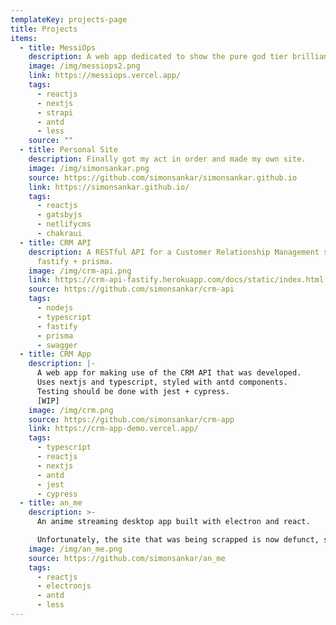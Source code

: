 ```yaml
---
templateKey: projects-page
title: Projects
items:
  - title: MessiOps
    description: A web app dedicated to show the pure god tier brilliance of Lionel Messi.
    image: /img/messiops2.png
    link: https://messiops.vercel.app/
    tags:
      - reactjs
      - nextjs
      - strapi
      - antd
      - less
    source: ""
  - title: Personal Site
    description: Finally got my act in order and made my own site.
    image: /img/simonsankar.png
    source: https://github.com/simonsankar/simonsankar.github.io
    link: https://simonsankar.github.io/
    tags:
      - reactjs
      - gatsbyjs
      - netlifycms
      - chakraui
  - title: CRM API
    description: A RESTful API for a Customer Relationship Management system using
      fastify + prisma.
    image: /img/crm-api.png
    link: https://crm-api-fastify.herokuapp.com/docs/static/index.html
    source: https://github.com/simonsankar/crm-api
    tags:
      - nodejs
      - typescript
      - fastify
      - prisma
      - swagger
  - title: CRM App
    description: |-
      A web app for making use of the CRM API that was developed.
      Uses nextjs and typescript, styled with antd components.
      Testing should be done with jest + cypress.
      [WIP]
    image: /img/crm.png
    source: https://github.com/simonsankar/crm-app
    link: https://crm-app-demo.vercel.app/
    tags:
      - typescript
      - reactjs
      - nextjs
      - antd
      - jest
      - cypress
  - title: an_me
    description: >-
      An anime streaming desktop app built with electron and react.

      Unfortunately, the site that was being scrapped is now defunct, so an_me had an early EOL.
    image: /img/an_me.png
    source: https://github.com/simonsankar/an_me
    tags:
      - reactjs
      - electronjs
      - antd
      - less
---
```

